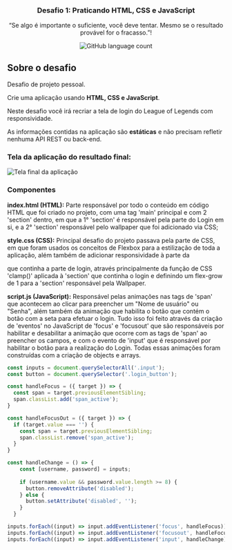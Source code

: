 <h3 align="center">
  Desafio 1: Praticando HTML, CSS e JavaScript
</h3>

<p align="center">“Se algo é importante o suficiente, você deve tentar. Mesmo se o resultado provável for o fracasso.”!</p>

<p align="center">
  <img alt="GitHub language count" src="https://img.shields.io/github/languages/count/rocketseat/bootcamp-gostack-desafio-04?color=%2304D361">
</p>

## Sobre o desafio

Desafio de projeto pessoal.

Crie uma aplicação usando **HTML, CSS e JavaScript**.

Neste desafio você irá recriar a tela de login do League of Legends com responsividade.

As informações contidas na aplicação são **estáticas** e não precisam refletir nenhuma API REST ou back-end.

### Tela da aplicação do resultado final:

<img alt="Tela final da aplicação" src="https://danielcanudo.github.io/league-of-legends-login/tela-de-login-league-of-legends.png">

### Componentes

**index.html (HTML):** Parte responsável por todo o conteúdo em código HTML que foi criado no projeto, com uma tag 'main' principal e com 2 'section' dentro, em que a 1° 'section' é responsável pela parte do Login em si, e a 2° 'section' responsável pelo wallpaper que foi adicionado via CSS;

**style.css (CSS):** Principal desafio do projeto passava pela parte de CSS, em que foram usados os conceitos de Flexbox para a estilização de toda a aplicação, além também de adicionar responsividade à parte da <section> que continha a parte de login, através principalmente da função de CSS 'clamp()' aplicada à 'section' que continha o login e definindo um flex-grow de 1 para a 'section' responsável pela Wallpaper.

**script.js (JavaScript):** Responsável pelas animações nas tags de 'span' que acontecem ao clicar para preencher um "Nome de usuário" ou "Senha", além também da animação que habilita o botão que contém o botão com a seta para efetuar o login. Tudo isso foi feito através da criação de 'eventos' no JavaScript de 'focus' e 'focusout' que são responsáveis por habilitar e desabilitar a animação que ocorre com as tags de 'span' ao preencher os campos, e com o evento de 'input' que é responsável por habilitar o botão para a realização do Login. Todas essas animações foram construídas com a criação de objects e arrays.

```js
const inputs = document.querySelectorAll('.input');
const button = document.querySelector('.login_button');

const handleFocus = ({ target }) => {
  const span = target.previousElementSibling;
  span.classList.add('span_active');
}

const handleFocusOut = ({ target }) => {
  if (target.value === '') {
    const span = target.previousElementSibling;
    span.classList.remove('span_active');
  }
}

const handleChange = () => {
    const [username, password] = inputs;
  
    if (username.value && password.value.length >= 8) {
      button.removeAttribute('disabled');
    } else {
      button.setAttribute('disabled', '');
    }
  }

inputs.forEach((input) => input.addEventListener('focus', handleFocus));
inputs.forEach((input) => input.addEventListener('focusout', handleFocusOut));
inputs.forEach((input) => input.addEventListener('input', handleChange));
```
